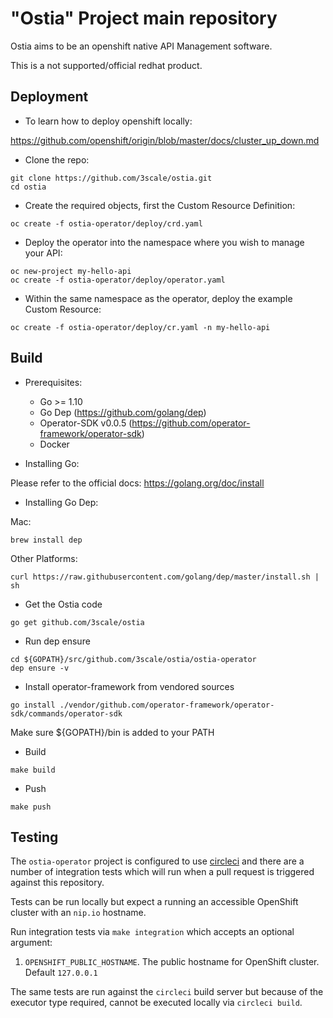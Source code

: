 # "Ostia" Project main repository

Ostia aims to be an openshift native API Management software.

This is a not supported/official redhat product.

## Deployment

* To learn how to deploy openshift locally:

<https://github.com/openshift/origin/blob/master/docs/cluster_up_down.md>

* Clone the repo:

```
git clone https://github.com/3scale/ostia.git
cd ostia
```

* Create the required objects, first the Custom Resource Definition:

```
oc create -f ostia-operator/deploy/crd.yaml
```

* Deploy the operator into the namespace where you wish to manage your API:

```
oc new-project my-hello-api
oc create -f ostia-operator/deploy/operator.yaml
```

* Within the same namespace as the operator, deploy the example Custom Resource:

```
oc create -f ostia-operator/deploy/cr.yaml -n my-hello-api
```

## Build

* Prerequisites:
  * Go >= 1.10
  * Go Dep (<https://github.com/golang/dep>)
  * Operator-SDK v0.0.5 (<https://github.com/operator-framework/operator-sdk>)
  * Docker

* Installing Go:

Please refer to the official docs: <https://golang.org/doc/install>

* Installing Go Dep:

Mac:

```
brew install dep
```

Other Platforms:

```
curl https://raw.githubusercontent.com/golang/dep/master/install.sh | sh
```

* Get the Ostia code

```
go get github.com/3scale/ostia
```

* Run dep ensure

```
cd ${GOPATH}/src/github.com/3scale/ostia/ostia-operator
dep ensure -v
```

* Install operator-framework from vendored sources

```
go install ./vendor/github.com/operator-framework/operator-sdk/commands/operator-sdk
```

Make sure ${GOPATH}/bin is added to your PATH

* Build

```
make build
```

* Push

```
make push
```

## Testing

The `ostia-operator` project is configured to use [circleci](https://circleci.com) and there are a number of integration tests
which will run when a pull request is triggered against this repository.

Tests can be run locally but expect a running an accessible OpenShift cluster with an `nip.io` hostname.

Run integration tests via `make integration` which accepts an optional argument:
1. `OPENSHIFT_PUBLIC_HOSTNAME`. The public hostname for OpenShift cluster. Default `127.0.0.1`

The same tests are run against the `circleci` build server but because of the executor type required, cannot be executed locally via `circleci build`.
